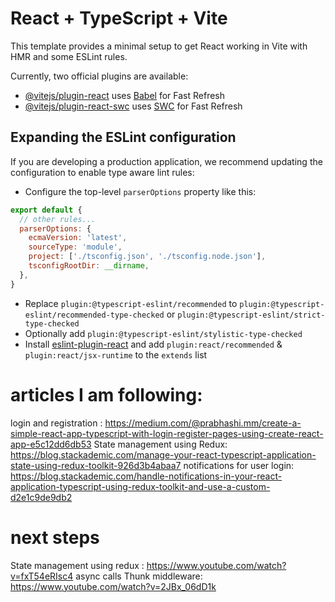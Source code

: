 # React + TypeScript + Vite

This template provides a minimal setup to get React working in Vite with HMR and some ESLint rules.

Currently, two official plugins are available:

- [@vitejs/plugin-react](https://github.com/vitejs/vite-plugin-react/blob/main/packages/plugin-react/README.md) uses [Babel](https://babeljs.io/) for Fast Refresh
- [@vitejs/plugin-react-swc](https://github.com/vitejs/vite-plugin-react-swc) uses [SWC](https://swc.rs/) for Fast Refresh

## Expanding the ESLint configuration

If you are developing a production application, we recommend updating the configuration to enable type aware lint rules:

- Configure the top-level `parserOptions` property like this:

```js
export default {
  // other rules...
  parserOptions: {
    ecmaVersion: 'latest',
    sourceType: 'module',
    project: ['./tsconfig.json', './tsconfig.node.json'],
    tsconfigRootDir: __dirname,
  },
}
```

- Replace `plugin:@typescript-eslint/recommended` to `plugin:@typescript-eslint/recommended-type-checked` or `plugin:@typescript-eslint/strict-type-checked`
- Optionally add `plugin:@typescript-eslint/stylistic-type-checked`
- Install [eslint-plugin-react](https://github.com/jsx-eslint/eslint-plugin-react) and add `plugin:react/recommended` & `plugin:react/jsx-runtime` to the `extends` list


# articles I am following:
login and registration : https://medium.com/@prabhashi.mm/create-a-simple-react-app-typescript-with-login-register-pages-using-create-react-app-e5c12dd6db53
State management using Redux: https://blog.stackademic.com/manage-your-react-typescript-application-state-using-redux-toolkit-926d3b4abaa7
notifications for user login: https://blog.stackademic.com/handle-notifications-in-your-react-application-typescript-using-redux-toolkit-and-use-a-custom-d2e1c9de9db2
# next steps
State management using redux : https://www.youtube.com/watch?v=fxT54eRIsc4
async calls Thunk middleware: https://www.youtube.com/watch?v=2JBx_06dD1k
